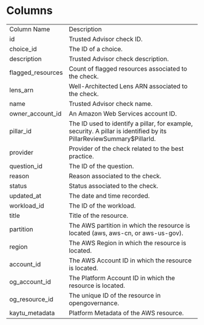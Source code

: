 # Columns  

<table>
	<tr><td>Column Name</td><td>Description</td></tr>
	<tr><td>id</td><td>Trusted Advisor check ID.</td></tr>
	<tr><td>choice_id</td><td>The ID of a choice.</td></tr>
	<tr><td>description</td><td>Trusted Advisor check description.</td></tr>
	<tr><td>flagged_resources</td><td>Count of flagged resources associated to the check.</td></tr>
	<tr><td>lens_arn</td><td>Well-Architected Lens ARN associated to the check.</td></tr>
	<tr><td>name</td><td>Trusted Advisor check name.</td></tr>
	<tr><td>owner_account_id</td><td>An Amazon Web Services account ID.</td></tr>
	<tr><td>pillar_id</td><td>The ID used to identify a pillar, for example, security. A pillar is identified by its PillarReviewSummary$PillarId.</td></tr>
	<tr><td>provider</td><td>Provider of the check related to the best practice.</td></tr>
	<tr><td>question_id</td><td>The ID of the question.</td></tr>
	<tr><td>reason</td><td>Reason associated to the check.</td></tr>
	<tr><td>status</td><td>Status associated to the check.</td></tr>
	<tr><td>updated_at</td><td>The date and time recorded.</td></tr>
	<tr><td>workload_id</td><td>The ID of the workload.</td></tr>
	<tr><td>title</td><td>Title of the resource.</td></tr>
	<tr><td>partition</td><td>The AWS partition in which the resource is located (aws, aws-cn, or aws-us-gov).</td></tr>
	<tr><td>region</td><td>The AWS Region in which the resource is located.</td></tr>
	<tr><td>account_id</td><td>The AWS Account ID in which the resource is located.</td></tr>
	<tr><td>og_account_id</td><td>The Platform Account ID in which the resource is located.</td></tr>
	<tr><td>og_resource_id</td><td>The unique ID of the resource in opengovernance.</td></tr>
	<tr><td>kaytu_metadata</td><td>Platform Metadata of the AWS resource.</td></tr>
</table>